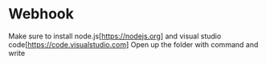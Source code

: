 # Webhook

Make sure to install node.js[https://nodejs.org] and visual studio code[https://code.visualstudio.com]
Open up the folder with command and write

